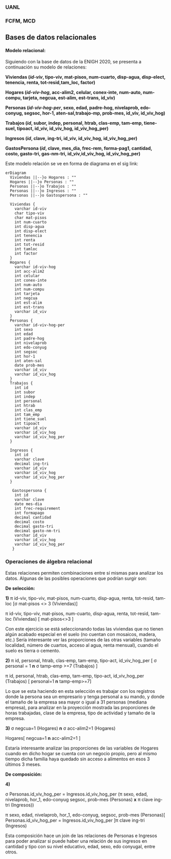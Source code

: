 ### UANL
### FCFM, MCD

## Bases de datos relacionales

#### Modelo relacional:

Siguiendo con la base de datos de la ENIGH 2020, se presenta a continuación su modelo de relaciones:

**Viviendas (_id-viv_, tipo-viv, mat-pisos, num-cuarto, disp-agua, disp-elect, tenencia, renta, tot-resid,tam_loc, factor)**

**Hogares (_id-viv-hog_, acc-alim2, celular, conex-inte, num-auto, num-compu, tarjeta, negcua, est-alim, est-trans, id_viv)**

**Personas (_id-viv-hog-per_, sexo, edad, padre-hog, nivelaprob, edo-conyug, segsoc, hor-1, aten-sal,trabajo-mp, prob-mes, id_viv, id_viv_hog)**

**Trabajos (_id_, subor, indep, personal, htrab, clas-emp, tam-emp, tiene-suel, tipoact, id_viv, id_viv_hog, id_viv_hog_per)**

**Ingresos (_id_,	clave, ing-tri, id_viv, id_viv_hog, id_viv_hog_per)**

**GastosPersona (_id_, clave, mes_dia, frec-rem, forma-pag1, cantidad, costo, gasto-tri, gas-nm-tri, id_viv,id_viv_hog, id_viv_hog_per)**



Este modelo relación se ve en forma de diagrama en el sig link:

```mermaid
erDiagram 
  Viviendas ||--}o Hogares : "" 
  Hogares ||--}o Personas : "" 
  Personas ||--}o Trabajos : ""
  Personas ||--}o Ingresos : ""
  Personas ||--}o Gastospersona : ""

  Viviendas { 
    varchar id-viv 
    char tipo-viv 
    char mat-pisos 
    int num-cuarto 
    int disp-agua 
    int disp-elect 
    int tenencia 
    int renta 
    int tot-resid 
    int tamloc
    int factor
  } 
  Hogares { 
    varchar id-viv-hog 
    int acc-alim2
    int celular
    int conex-inte
    int num-auto
    int num-compu
    int tarjeta
    int negcua
    int est-alim
    int est-trans
    varchar id_viv
  } 
  Personas { 
    varchar id-viv-hog-per 
    int sexo 
    int edad
    int padre-hog
    int nivelaprob
    int edo-conyug
    int segsoc
    int hor-1
    int aten-sal
    date prob-mes
    varchar id_viv
    varchar id_viv_hog    
  } 
  Trabajos { 
    int id 
    int subor
    int indep
    int personal
    int htrab
    int clas_emp
    int tam_emp
    int tiene_suel
    int tipoact
    varchar id_viv
    varchar id_viv_hog
    varchar id_viv_hog_per
  } 

  Ingresos { 
    int id 
    varchar clave
    decimal ing-tri
    varchar id_viv
    varchar id_viv_hog
    varchar id_viv_hog_per 
  }

   Gastospersona {
    int id
    varchar clave
    date mes-dia
    int frec-requirement
    int formapago
    decimal cantidad
    decimal costo
    decimal gasto-tri
    decimal gasto-nm-tri
    varchar id_viv
    varchar id_viv_hog
    varchar id_viv_hog_per
   }
```


### Operaciones de álgebra relacional

Estas relaciones permiten combinaciones entre sí mismas para analizar los datos. Algunas de las posibles operaciones que podrían surgir son:


**De selección:**

**1)**
π id-viv, tipo-viv, mat-pisos, num-cuarto, disp-agua, renta, tot-resid, tam-loc [σ mat-pisos <> 3 (Viviendas)]

 π id-viv, tipo-viv, mat-pisos, num-cuarto, disp-agua, renta, tot-resid, tam-loc  (Viviendas) [ mat-pisos<>3 ]

Con este ejercicio se está seleccionando todas las viviendas que no tienen algún acabado especial en el suelo (no cuentan con mosaicos, madera, etc.) Sería interesante ver las proporciones de las otras variables (tamaño localidad, número de cuartos, acceso al agua, renta mensual), cuando el suelo es tierra o cemento.


**2)** 
π id, personal, htrab, clas-emp, tam-emp, tipo-act, id_viv_hog_per   [ σ personal = 1 **n** σ tamp-emp >=7 (Trabajos) ]

π id, personal, htrab, clas-emp, tam-emp, tipo-act, id_viv_hog_per (Trabajos) [ personal=1 **n** tamp-emp>=7]

Lo que se esta haciendo en esta selección es trabajar con los registros donde la persona sea un empresario y tenga personal a su mando, y donde el tamaño de la empresa sea mayor o igual a 31 personas (mediana empresa), para analizar en la proyección mostrada las proporciones de horas trabajadas, clase de la empresa, tipo de actividad y tamaño de la empresa.

**3)**
σ negcua=1 (Hogares) **n** σ acc-alim2=1 (Hogares)

Hogares[ negcua=1 **n** acc-alim2=1 ]

Estaría interesante analizar las proporciones de las variables de Hogares cuando en dicho hogar se cuenta con un negocio propio, pero al mismo tiempo dicha familia haya quedado sin acceso a alimentos en esos 3 últimos 3 meses.



**De composición:**

**4)**

σ Personas.id_viv_hog_per = Ingresos.id_viv_hog_per (π sexo, edad, nivelaprob, hor_1, edo-conyug segsoc, prob-mes (Personas) **x** π clave ing-tri (Ingresos))

π sexo, edad, nivelaprob, hor_1, edo-conyug, segsoc, prob-mes (Personas)[ Personas.id_viv_hog_per = Ingresos.id_viv_hog_per ]π clave ing-tri (Ingresos)

Esta composición hace un join de las relaciones de Personas e Ingresos para poder analizar si puede haber una relación de sus ingresos en cantidad y tipo con su nivel educativo, edad, sexo, edo conyugal, entre otros.

